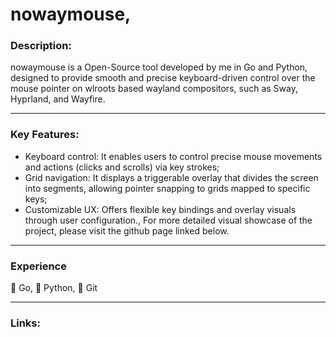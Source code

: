 # nowaymouse,

### Description: 

nowaymouse is a Open-Source tool developed by me in Go and Python, designed to provide smooth and precise keyboard-driven control over the mouse pointer on wlroots based wayland compositors, such as Sway, Hyprland, and Wayfire.

---

### Key Features:
- Keyboard control: It enables users to control precise mouse movements and actions (clicks and scrolls) via key strokes;
- Grid navigation: It displays a triggerable overlay that divides the screen into segments, allowing pointer snapping to grids mapped to specific keys;
- Customizable UX: Offers flexible key bindings and overlay visuals through user configuration.,
For more detailed visual showcase of the project, please visit the github page linked below.

---

### Experience
󰟓 Go,
 Python,
 Git

---

### Links:

